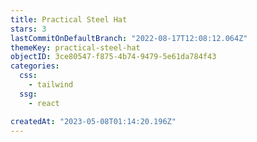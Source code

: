 ```yaml
---
title: Practical Steel Hat
stars: 3
lastCommitOnDefaultBranch: "2022-08-17T12:08:12.064Z"
themeKey: practical-steel-hat
objectID: 3ce80547-f875-4b74-9479-5e61da784f43
categories:
  css:
    - tailwind
  ssg:
    - react

createdAt: "2023-05-08T01:14:20.196Z"
---
```

